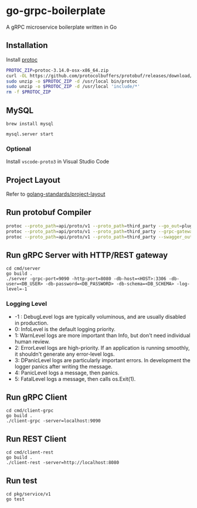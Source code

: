 # go-grpc-boilerplate
A gRPC microservice boilerplate written in Go

## Installation

Install [protoc](http://google.github.io/proto-lens/installing-protoc.html)

```bash
PROTOC_ZIP=protoc-3.14.0-osx-x86_64.zip
curl -OL https://github.com/protocolbuffers/protobuf/releases/download/v3.14.0/$PROTOC_ZIP
sudo unzip -o $PROTOC_ZIP -d /usr/local bin/protoc
sudo unzip -o $PROTOC_ZIP -d /usr/local 'include/*'
rm -f $PROTOC_ZIP
```

## MySQL

```
brew install mysql
```

```
mysql.server start
```

### Optional

Install ``vscode-proto3`` in Visual Studio Code

## Project Layout

Refer to [golang-standards/project-layout](https://github.com/golang-standards/project-layout) 

## Run protobuf Compiler 

```bash
protoc --proto_path=api/proto/v1 --proto_path=third_party --go_out=plugins=grpc:pkg/api/v1 foo-service.proto
protoc --proto_path=api/proto/v1 --proto_path=third_party --grpc-gateway_out=logtostderr=true:pkg/api/v1 foo-service.proto
protoc --proto_path=api/proto/v1 --proto_path=third_party --swagger_out=logtostderr=true:api/swagger/v1 foo-service.proto
```

## Run gRPC Server with HTTP/REST gateway

```
cd cmd/server
go build .
./server -grpc-port=9090 -http-port=8080 -db-host=<HOST>:3306 -db-user=<DB_USER> -db-password=<DB_PASSWORD> -db-schema=<DB_SCHEMA> -log-level=-1
```

### Logging Level

- -1 : DebugLevel logs are typically voluminous, and are usually disabled in production.
- 0: InfoLevel is the default logging priority.
- 1: WarnLevel logs are more important than Info, but don't need individual human review.
- 2: ErrorLevel logs are high-priority. If an application is running smoothly, it shouldn't generate any error-level logs.
- 3: DPanicLevel logs are particularly important errors. In development the logger panics after writing the message.
- 4: PanicLevel logs a message, then panics.
- 5: FatalLevel logs a message, then calls os.Exit(1).

## Run gRPC Client

```
cd cmd/client-grpc
go build .
./client-grpc -server=localhost:9090
```

## Run REST Client

```
cd cmd/client-rest
go build .
./client-rest -server=http://localhost:8080
```

## Run test

```
cd pkg/service/v1
go test
```